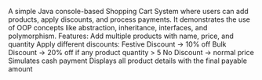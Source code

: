 A simple Java console-based Shopping Cart System where users can add products, apply discounts, and process payments. 
It demonstrates the use of OOP concepts like abstraction, inheritance, interfaces, and polymorphism.
Features:
Add multiple products with name, price, and quantity
Apply different discounts:
Festive Discount → 10% off
Bulk Discount → 20% off if any product quantity > 5
No Discount → normal price
Simulates cash payment
Displays all product details with the final payable amount
